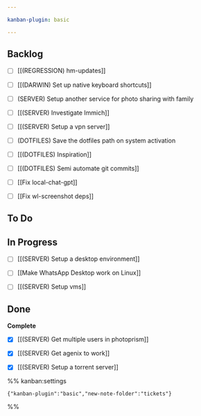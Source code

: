 ```yaml
---

kanban-plugin: basic

---
```


## Backlog

- [ ] [[(REGRESSION) hm-updates]]
- [ ] [[(DARWIN) Set up native keyboard shortcuts]]
- [ ] (SERVER) Setup another service for photo sharing with family
- [ ] [[(SERVER) Investigate Immich]]
- [ ] [[(SERVER) Setup a vpn server]]
- [ ] (DOTFILES) Save the dotfiles path on system activation
- [ ] [[(DOTFILES) Inspiration]]
- [ ] [[(DOTFILES) Semi automate git commits]]
- [ ] [[Fix local-chat-gpt]]
- [ ] [[Fix wl-screenshot deps]]


## To Do



## In Progress

- [ ] [[(SERVER) Setup a desktop environment]]
- [ ] [[Make WhatsApp Desktop work on Linux]]
- [ ] [[(SERVER) Setup vms]]


## Done

**Complete**
- [x] [[(SERVER) Get multiple users in photoprism]]
- [x] [[(SERVER) Get agenix to work]]
- [x] [[(SERVER) Setup a torrent server]]




%% kanban:settings
```
{"kanban-plugin":"basic","new-note-folder":"tickets"}
```
%%